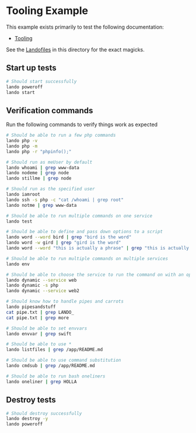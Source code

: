 Tooling Example
===============

This example exists primarily to test the following documentation:

* [Tooling](http://docs.devwithlando.io/config/tooling.html)

See the [Landofiles](http://docs.devwithlando.io/config/lando.html) in this directory for the exact magicks.

Start up tests
--------------

```bash
# Should start successfully
lando poweroff
lando start
```

Verification commands
---------------------

Run the following commands to verify things work as expected

```bash
# Should be able to run a few php commands
lando php -v
lando php -m
lando php -r "phpinfo();"

# Should run as meUser by default
lando whoami | grep www-data
lando nodeme | grep node
lando stillme | grep node

# Should run as the specified user
lando iamroot
lando ssh -s php -c "cat /whoami | grep root"
lando notme | grep www-data

# Should be able to run multiple commands on one service
lando test

# Should be able to define and pass down options to a script
lando word --word bird | grep "bird is the word"
lando word -w gird | grep "gird is the word"
lando word --word "this is actually a phrase" | grep "this is actually a phrase"

# Should be able to run multiple commands on multiple services
lando env

# Should be able to choose the service to run the command on with an option
lando dynamic --service web
lando dynamic -s php
lando dynamic --service web2

# Should know how to handle pipes and carrots
lando pipesandstuff
cat pipe.txt | grep LANDO_
cat pipe.txt | grep more

# Should be able to set envvars
lando envvar | grep swift

# Should be able to use *
lando listfiles | grep /app/README.md

# Should be able to use command substitution
lando cmdsub | grep /app/README.md

# Should be able to run bash oneliners
lando oneliner | grep HOLLA
```

Destroy tests
-------------

```bash
# Should destroy successfully
lando destroy -y
lando poweroff
```

